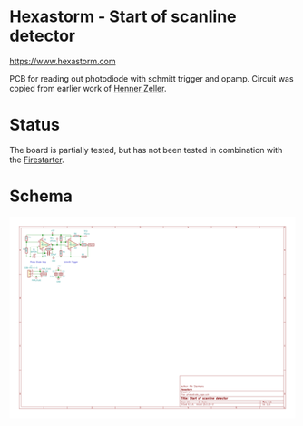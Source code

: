 Hexastorm - Start of scanline detector
========================================

https://www.hexastorm.com

PCB for reading out photodiode with schmitt trigger and opamp.
Circuit was copied from earlier work of [Henner Zeller](https://github.com/hzeller/ldgraphy/tree/master/pcb/cape).

# Status

The board is partially tested, but has not been tested in combination with the [Firestarter](https://github.com/hzeller/ldgraphy/tree/master/pcb/cape).

# Schema

![](/images/photodiode_cape.svg)

